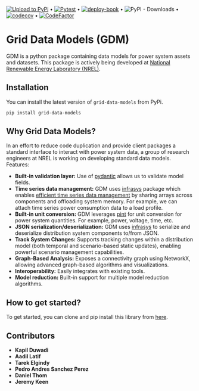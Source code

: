 

[![Upload to PyPi](https://github.com/NREL-Distribution-Suites/grid-data-models/actions/workflows/publish_to_pypi.yml/badge.svg)](https://github.com/NREL-Distribution-Suites/grid-data-models/actions/workflows/publish_to_pypi.yml) •  [![Pytest](https://github.com/NREL-Distribution-Suites/grid-data-models/actions/workflows/pull_request_tests.yml/badge.svg)](https://github.com/NREL-Distribution-Suites/grid-data-models/actions/workflows/pull_request_tests.yml) •  [![deploy-book](https://github.com/NREL-Distribution-Suites/grid-data-models/actions/workflows/deploy.yml/badge.svg)](https://github.com/NREL-Distribution-Suites/grid-data-models/actions/workflows/deploy.yml) • ![PyPI - Downloads](https://img.shields.io/pypi/dm/grid-data-models) •  [![codecov](https://codecov.io/github/NREL-Distribution-Suites/grid-data-models/branch/main/graph/badge.svg?token=K0X11EXOX8)](https://codecov.io/github/NREL-Distribution-Suites/grid-data-models) •  [![CodeFactor](https://www.codefactor.io/repository/github/nrel-distribution-suites/grid-data-models/badge)](https://www.codefactor.io/repository/github/nrel-distribution-suites/grid-data-models)

# Grid Data Models (GDM)

GDM is a python package containing data models for power system assets and datasets. This package is actively being developed at [National Renewable Energy Laboratory (NREL)](https://www.nrel.gov/).

## Installation

You can install the latest version of `grid-data-models` from PyPi.

```bash
pip install grid-data-models
```

## Why Grid Data Models?

In an effort to reduce code duplication and provide client packages a standard interface to interact with power system data, a group of research engineers at NREL is working on developing standard data models. Features:

- **Built-in validation layer:** Use of [pydantic](https://docs.pydantic.dev/latest/) allows us to validate model fields.
- **Time series data management:** GDM uses [infrasys](https://github.nrel.gov/CADET/infrastructure_systems) package which enables [efficient time series data management](https://nrel.github.io/infrasys/explanation/time_series.html) by sharing arrays across components and offloading system memory. For example, we can attach time series power consumption data to a load profile.
- **Built-in unit conversion:** GDM leverages [pint](https://pint.readthedocs.io/en/stable/) for unit conversion for power system quantities. For example, power, voltage, time, etc.
- **JSON serialization/deserialization:** GDM uses [infrasys](https://github.com/NREL/infrasys) to serialize and deserialize distribution system components to/from JSON.
- **Track System Changes:** Supports tracking changes within a distribution model (both temporal and scenario-based static updates), enabling powerful scenario management capabilities.
- **Graph-Based Analysis:** Exposes a connectivity graph using NetworkX, allowing advanced graph-based algorithms and visualizations.
- **Interoperability:** Easily integrates with existing tools.
- **Model reduction:** Built-in support for multiple model reduction algorithms.

## How to get started?

To get started, you can clone and pip install this library from [here](https://nrel-distribution-suites.github.io/grid-data-models/).


## Contributors

- **Kapil Duwadi**
- **Aadil Latif**
- **Tarek Elgindy**
- **Pedro Andres Sanchez Perez**
- **Daniel Thom**
- **Jeremy Keen**
